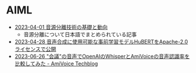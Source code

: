 # AIML

- [2023-04-01 音源分離技術の基礎と動向](https://www.jstage.jst.go.jp/article/essfr/16/4/16_257/_pdf/-char/ja)
  - 音源分離について日本語でまとめられている記事
- [2023-04-28 音声合成に使用可能な事前学習モデルHuBERTをApache-2.0ライセンスで公開](https://twitter.com/yasyune1023/status/1651893684521287682)
- [2023-06-26 "会議"の音声でOpenAIのWhisperとAmiVoiceの音声認識率を比較してみた - AmiVoice Techblog](https://amivoice-tech.hatenablog.com/entry/2023/06/26/174746)